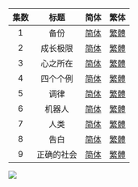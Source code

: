 

| 集数 | 标题 | 简体 | 繁体 |
| :--: | :--: | :--: | :--: |
| 1 | 备份 | [简体](https://raw.githubusercontent.com/SweetSub/SweetSub/master/Archive/The%20Gene%20of%20AI/%5BSweetSub%5D%20The%20Gene%20of%20AI%20-%2001.chs.ass) | [繁體](https://raw.githubusercontent.com/SweetSub/SweetSub/master/Archive/The%20Gene%20of%20AI/%5BSweetSub%5D%20The%20Gene%20of%20AI%20-%2001.cht.ass) |
| 2 | 成长极限 | [简体](https://raw.githubusercontent.com/SweetSub/SweetSub/master/Archive/The%20Gene%20of%20AI/%5BSweetSub%5D%20The%20Gene%20of%20AI%20-%2002.chs.ass) | [繁體](https://raw.githubusercontent.com/SweetSub/SweetSub/master/Archive/The%20Gene%20of%20AI/%5BSweetSub%5D%20The%20Gene%20of%20AI%20-%2002.cht.ass) |
| 3 | 心之所在 | [简体](https://raw.githubusercontent.com/SweetSub/SweetSub/master/Archive/The%20Gene%20of%20AI/%5BSweetSub%5D%20The%20Gene%20of%20AI%20-%2003.chs.ass) | [繁體](https://raw.githubusercontent.com/SweetSub/SweetSub/master/Archive/The%20Gene%20of%20AI/%5BSweetSub%5D%20The%20Gene%20of%20AI%20-%2003.cht.ass) |
| 4 | 四个个例 | [简体](https://raw.githubusercontent.com/SweetSub/SweetSub/master/Archive/The%20Gene%20of%20AI/%5BSweetSub%5D%20The%20Gene%20of%20AI%20-%2004.chs.ass) | [繁體](https://raw.githubusercontent.com/SweetSub/SweetSub/master/Archive/The%20Gene%20of%20AI/%5BSweetSub%5D%20The%20Gene%20of%20AI%20-%2004.cht.ass) |
| 5 | 调律 | [简体](https://raw.githubusercontent.com/SweetSub/SweetSub/master/Archive/The%20Gene%20of%20AI/%5BSweetSub%5D%20The%20Gene%20of%20AI%20-%2005.chs.ass) | [繁體](https://raw.githubusercontent.com/SweetSub/SweetSub/master/Archive/The%20Gene%20of%20AI/%5BSweetSub%5D%20The%20Gene%20of%20AI%20-%2005.cht.ass) |
| 6 | 机器人 | [简体](https://raw.githubusercontent.com/SweetSub/SweetSub/master/Archive/The%20Gene%20of%20AI/%5BSweetSub%5D%20The%20Gene%20of%20AI%20-%2006.chs.ass) | [繁體](https://raw.githubusercontent.com/SweetSub/SweetSub/master/Archive/The%20Gene%20of%20AI/%5BSweetSub%5D%20The%20Gene%20of%20AI%20-%2006.cht.ass) |
| 7 | 人类 | [简体](https://raw.githubusercontent.com/SweetSub/SweetSub/master/Archive/The%20Gene%20of%20AI/%5BSweetSub%5D%20The%20Gene%20of%20AI%20-%2007.chs.ass) | [繁體](https://raw.githubusercontent.com/SweetSub/SweetSub/master/Archive/The%20Gene%20of%20AI/%5BSweetSub%5D%20The%20Gene%20of%20AI%20-%2007.cht.ass) |
| 8 | 告白 | [简体](https://raw.githubusercontent.com/SweetSub/SweetSub/master/Archive/The%20Gene%20of%20AI/%5BSweetSub%5D%20The%20Gene%20of%20AI%20-%2008.chs.ass) | [繁體](https://raw.githubusercontent.com/SweetSub/SweetSub/master/Archive/The%20Gene%20of%20AI/%5BSweetSub%5D%20The%20Gene%20of%20AI%20-%2008.cht.ass) |
| 9 | 正确的社会 | [简体](https://raw.githubusercontent.com/SweetSub/SweetSub/master/Archive/The%20Gene%20of%20AI/%5BSweetSub%5D%20The%20Gene%20of%20AI%20-%2009.chs.ass) | [繁體](https://raw.githubusercontent.com/SweetSub/SweetSub/master/Archive/The%20Gene%20of%20AI/%5BSweetSub%5D%20The%20Gene%20of%20AI%20-%2009.cht.ass) |



![](https://p.sda1.dev/12/d079e52a4ced4aa5778c963091ebd48b/The%20Gene%20of%20AI.jpg)